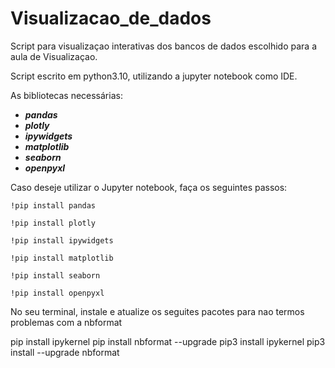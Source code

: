 # Visualizacao_de_dados

Script para visualizaçao interativas dos bancos de dados escolhido para a aula de Visualizaçao.

Script escrito em python3.10, utilizando a jupyter notebook como IDE.

As bibliotecas necessárias:

* ***pandas***
* ***plotly***
* ***ipywidgets***
* ***matplotlib***
* ***seaborn***
* ***openpyxl***

Caso deseje utilizar o Jupyter notebook, faça os seguintes passos:

```
!pip install pandas

!pip install plotly

!pip install ipywidgets

!pip install matplotlib

!pip install seaborn

!pip install openpyxl

```

No seu terminal, instale e atualize os seguites pacotes para nao termos problemas com a nbformat

pip install ipykernel
pip install nbformat --upgrade
pip3 install ipykernel
pip3 install --upgrade nbformat
